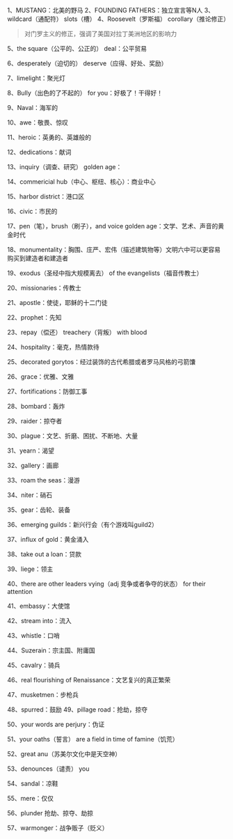 

1、MUSTANG：北美的野马
2、FOUNDING FATHERS：独立宣言等N人
3、wildcard（通配符） slots（槽）
4、Roosevelt（罗斯福） corollary（推论修正）
> 对门罗主义的修正，强调了美国对拉丁美洲地区的影响力

5、the square（公平的、公正的） deal：公平贸易

6、desperately（迫切的） deserve（应得、好处、奖励）

7、limelight：聚光灯


8、Bully（出色的了不起的） for you：好极了！干得好！

9、Naval：海军的

10、awe：敬畏、惊叹

11、heroic：英勇的、英雄般的

12、dedications：献词

13、inquiry（调查、研究） golden age：

14、commericial hub（中心、枢纽、核心）：商业中心

15、harbor district：港口区

16、civic：市民的

17、pen（笔），brush（刷子），and voice golden age：文学、艺术、声音的黄金时代


18、monumentality：胸围、庄严、宏伟（描述建筑物等）文明六中可以更容易购买到建造者和建造者


19、exodus（圣经中指大规模离去） of the evangelists（福音传教士）

20、missionaries：传教士

21、apostle：使徒，耶稣的十二门徒

22、prophet：先知


23、repay（偿还） treachery（背叛） with blood

24、hospitality：毫克，热情款待

25、decorated gorytos：经过装饰的古代希腊或者罗马风格的弓箭馕

26、grace：优雅、文雅

27、fortifications：防御工事

28、bombard：轰炸

29、raider：掠夺者

30、plague：文艺、折磨、困扰、不断地、大量


31、yearn：渴望

32、gallery：画廊

33、roam the seas：漫游

34、niter：硝石

35、gear：齿轮、装备

36、emerging guilds：新兴行会（有个游戏叫guild2）

37、influx of gold：黄金涌入

38、take out a loan：贷款

39、liege：领主

40、there are other leaders vying（adj 竞争或者争夺的状态） for their attention

41、embassy：大使馆

42、stream into：流入

43、whistle：口哨

44、Suzerain：宗主国、附庸国


45、cavalry：骑兵


46、real flourishing of Renaissance：文艺复兴的真正繁荣


47、musketmen：步枪兵

48、spurred：鼓励
49、pillage road：抢劫，掠夺

50、your words are perjury：伪证

51、your oaths（誓言） are a field in time of famine（饥荒）

52、great anu（苏美尔文化中是天空神）

53、denounces（谴责） you

54、sandal：凉鞋

55、mere：仅仅

56、plunder 抢劫、掠夺、劫掠

57、warmonger：战争贩子（贬义）